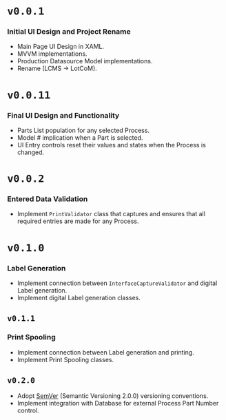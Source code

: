 
# `v0.0.1` 
### Initial UI Design and Project Rename
- Main Page UI Design in XAML.
- MVVM implementations.
- Production Datasource Model implementations.
- Rename (LCMS -> LotCoM).

# `v0.0.11`
### Final UI Design and Functionality
- Parts List population for any selected Process.
- Model # implication when a Part is selected.
- UI Entry controls reset their values and states when the Process is changed.

# `v0.0.2`
### Entered Data Validation
- Implement `PrintValidator` class that captures and ensures that all required entries are made for any Process.

# `v0.1.0`
### Label Generation
- Implement connection between `InterfaceCaptureValidator` and digital Label generation.
- Implement digital Label generation classes.

## `v0.1.1`
### Print Spooling
- Implement connection between Label generation and printing.
- Implement Print Spooling classes.

## `v0.2.0`
- Adopt [SemVer](https://semver.org/) (Semantic Versioning 2.0.0) versioning conventions.
- Implement integration with Database for external Process Part Number control.
